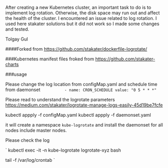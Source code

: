 After creating a new Kubernetes cluster, an important task to do is to implement log rotation. Otherwise, the disk space may run out and affect the health of the cluster. I encountered an issue related to log rotation. I used here stakater solutions but it did not work so I made some changes and tested.

Tolgay Gul


####Forked from 
https://github.com/stakater/dockerfile-logrotate/


###Kubernetes manifest files froked from https://github.com/stakater-charts



###usage 

Please change the log location from configMap.yaml  and schedule time from daemonset 
`          - name: CRON_SCHEDULE
            value: "0 5 * * *"`


Please read to understand the logrotate parameters 
https://medium.com/stakater/logrotate-manage-logs-easily-45d19be7fcfe


kubectl appply -f configMap.yaml 
kubectl appply -f daemonset.yaml 

it will create a namespace `kube-logrotate` and install the daemonset for all nodes include master nodes. 

Please check the log

`
kubectl exec -it -n kube-logrotate logrotate-xyz bash 

tail -f /var/log/crontab 
`

 



